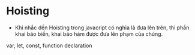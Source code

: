 # Hoisting

- Khi nhắc đến Hoisting trong javacript có nghĩa là đưa lên trên,
  thì phần khai báo biến, khai báo hàm được đưa lên phạm của chúng.

var, let, const, function declaration
